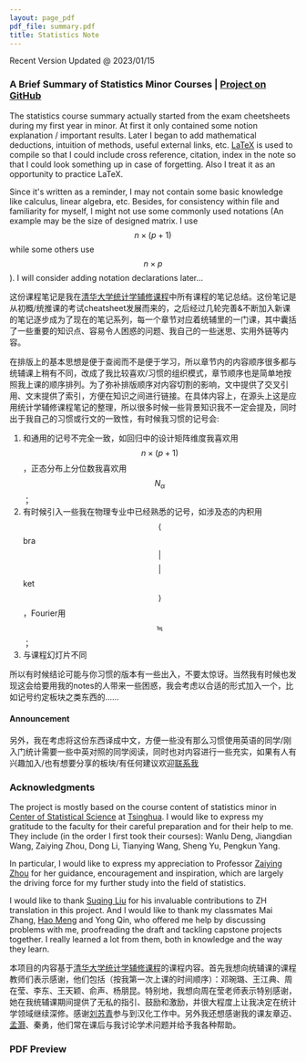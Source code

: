 ```yaml
---
layout: page_pdf
pdf_file: summary.pdf
title: Statistics Note
---
```


Recent Version Updated @ 2023/01/15

### A Brief Summary of Statistics Minor Courses | [Project on GitHub](https://github.com/V1ncent19/Statistics-Course-Summary-LaTeX)

The statistics course summary actually started from the exam cheetsheets during my first year in minor. At first it only contained some notion explanation / important results. Later I began to add mathematical deductions, intuition of methods, useful external links, etc. [LaTeX](https://www.ctan.org/) is used to compile so that I could include cross reference, citation, index in the note so that I could look something up in case of forgetting. Also I treat it as an opportunity to practice LaTeX.

Since it's written as a reminder, I may not contain some basic knowledge like calculus, linear algebra, etc. Besides, for consistency within file and familiarity for myself, I might not use some commonly used notations (An example may be the size of designed matrix. I use $$n\times (p+1)$$ while some others use $$n\times p$$). I will consider adding notation declarations later...

这份课程笔记是我在[清华大学统计学辅修课程](http://www.stat.tsinghua.edu.cn/programs/undergraduate-programs/)中所有课程的笔记总结。这份笔记是从初概/统推课的考试cheatsheet发展而来的，之后经过几轮完善&不断加入新课的笔记逐步成为了现在的笔记系列，每一个章节对应着统辅里的一门课，其中囊括了一些重要的知识点、容易令人困惑的问题、我自己的一些迷思、实用外链等内容。

在排版上的基本思想是便于查阅而不是便于学习，所以章节内的内容顺序很多都与统辅课上稍有不同，改成了我比较喜欢/习惯的组织模式，章节顺序也是简单地按照我上课的顺序排列。为了弥补排版顺序对内容切割的影响，文中提供了交叉引用、文末提供了索引，方便在知识之间进行链接。在具体内容上，在源头上这是应用统计学辅修课程笔记的整理，所以很多时候一些背景知识我不一定会提及，同时出于我自己的习惯或行文的一致性，有时候我习惯的记号会: 
1. 和通用的记号不完全一致，如回归中的设计矩阵维度我喜欢用$$n\times (p+1)$$，正态分布上分位数我喜欢用$$N_{\alpha }$$；
2. 有时候引入一些我在物理专业中已经熟悉的记号，如涉及态的内积用$$\langle$$bra$$\vert$$ $$\vert$$ket$$\rangle$$，Fourier用 $$\fallingdotseq$$；
3. 与课程幻灯片不同

所以有时候结论可能与你习惯的版本有一些出入，不要太惊讶。当然我有时候也发现这会给要用我的notes的人带来一些困惑，我会考虑以合适的形式加入一个，比如记号约定板块之类东西的……

#### Announcement

另外，我在考虑将这份东西译成中文，方便一些没有那么习惯使用英语的同学/刚入门统计需要一些中英对照的同学阅读，同时也对内容进行一些充实，如果有人有兴趣加入/也有想要分享的板块/有任何建议欢迎[联系我](mailto:v1ncent19@outlook.com)

### Acknowledgments

The project is mostly based on the course content of statistics minor in [Center of Statistical Science](http://www.stat.tsinghua.edu.cn/en/) at [Tsinghua](https://www.tsinghua.edu.cn/en/). I would like to express my gratitude to the faculty for their careful preparation and for their help to me. They include (in the order I first took their courses): Wanlu Deng, Jiangdian Wang, Zaiying Zhou, Dong Li, Tianying Wang, Sheng Yu, Pengkun Yang. 

In particular, I would like to express my appreciation to Professor [Zaiying Zhou](http://www.stat.tsinghua.edu.cn/en/teambuilder/faculty/zaiying-zhou/) for her guidance, encouragement and inspiration, which are largely the driving force for my further study into the field of statistics.


I would like to thank [Suqing Liu](https://github.com/lsq0000) for his invaluable contributions to ZH translation in this project. And I would like to thank my classmates Mai Zhang, [Hao Meng](https://github.com/mengh20) and Yong Qin, who offered me help by discussing problems with me, proofreading the draft and tackling capstone projects together. I really learned a lot from them, both in knowledge and the way they learn.

本项目的内容基于[清华大学统计学辅修课程](http://www.stat.tsinghua.edu.cn/programs/undergraduate-programs/)的课程内容。首先我想向统辅课的课程教师们表示感谢，他们包括（按我第一次上课的时间顺序）：邓琬璐、王江典、周在莹、李东、王天颖、俞声、杨朋昆。特别地，我想向周在莹老师表示特别感谢，她在我统辅课期间提供了无私的指引、鼓励和激励，并很大程度上让我决定在统计学领域继续深修。感谢[刘苏青](https://github.com/lsq0000)参与到汉化工作中。另外我还想感谢我的课友章迈、[孟灏](https://github.com/mengh20)、秦勇，他们常在课后与我讨论学术问题并给予我各种帮助。


### PDF Preview

<object data="{{ site.baseurl }}/assets/pdf/summary.pdf" width="100%" height="800" type='application/pdf'>


